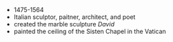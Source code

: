 - 1475-1564
- Italian sculptor, paitner, architect, and poet
- created the marble sculpture *David*
- painted the ceiling of the Sisten Chapel in the Vatican